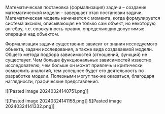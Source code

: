 Математическая постановка (формализация) задачи – создание математической модели – завершает этап постановки задачи. Математическая модель начинается с момента, когда формулируется система аксиом, описывающая не только сам объект, но некоторую алгебру, т.е. совокупность правил, определяющих допустимые операции над объектом.

Формализация задачи существенно зависит от знания исследуемого 
объекта, задачи исследования, а также вида создаваемой модели. Общего 
метода подбора зависимостей (отношений, функций) не существует. Чем 
больше функциональных зависимостей известно исследователю, чем больше 
он может привлечь и критически осмыслить аналогий, тем успешнее будет его 
деятельность по разработке модели. Полезными могут так-же оказаться, 
благодаря наглядности, графические представления.

![[Pasted image 20240324140751.png]]

![[Pasted image 20240324141158.png]]
![[Pasted image 20240324141332.png]]